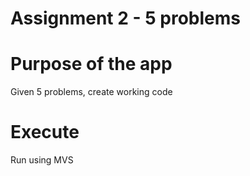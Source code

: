 # Assignment 2 - 5 problems

# Purpose of the app
Given 5 problems, create working code

# Execute 
Run using MVS
